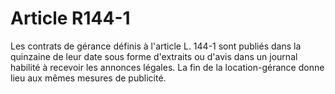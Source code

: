 # Article R144-1

Les contrats de gérance définis à l'article L. 144-1 sont publiés dans la quinzaine de leur date sous forme d'extraits ou d'avis dans un journal habilité à recevoir les annonces légales. La fin de la location-gérance donne lieu aux mêmes mesures de publicité.
